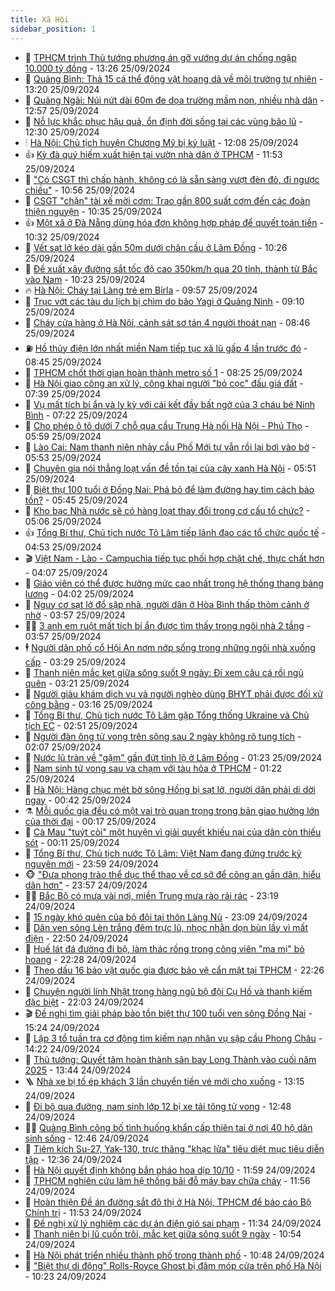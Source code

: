 ```yaml
---
title: Xã Hội
sidebar_position: 1
---
```


<!-- dantri-xa-hoi:START -->
- 🫣 [TPHCM trình Thủ tướng phương án gỡ vướng dự án chống ngập 10.000 tỷ đồng](https://dantri.com.vn/xa-hoi/tphcm-trinh-thu-tuong-phuong-an-go-vuong-du-an-chong-ngap-10000-ty-dong-20240925195731279.htm) - 13:26 25/09/2024
- 💼 [Quảng Bình: Thả 15 cá thể động vật hoang dã về môi trường tự nhiên](https://dantri.com.vn/xa-hoi/quang-binh-tha-15-ca-the-dong-vat-hoang-da-ve-moi-truong-tu-nhien-20240925184054932.htm) - 13:20 25/09/2024
- 🎊 [Quảng Ngãi: Núi nứt dài 60m đe dọa trường mầm non, nhiều nhà dân](https://dantri.com.vn/xa-hoi/quang-ngai-nui-nut-dai-60m-de-doa-truong-mam-non-nhieu-nha-dan-20240925190635458.htm) - 12:57 25/09/2024
- 🙉 [Nỗ lực khắc phục hậu quả, ổn định đời sống tại các vùng bão lũ](https://dantri.com.vn/xa-hoi/no-luc-khac-phuc-hau-qua-on-dinh-doi-song-tai-cac-vung-bao-lu-20240925184008655.htm) - 12:30 25/09/2024
- 🕯 [Hà Nội: Chủ tịch huyện Chương Mỹ bị kỷ luật](https://dantri.com.vn/xa-hoi/ha-noi-chu-tich-huyen-chuong-my-bi-ky-luat-20240925185418203.htm) - 12:08 25/09/2024
- 👍 [Kỳ đà quý hiếm xuất hiện tại vườn nhà dân ở TPHCM](https://dantri.com.vn/xa-hoi/ky-da-quy-hiem-xuat-hien-tai-vuon-nha-dan-o-tphcm-20240925183154388.htm) - 11:53 25/09/2024
- 🤖 [&quot;Có CSGT thì chấp hành, không có là sẵn sàng vượt đèn đỏ, đi ngược chiều&quot;](https://dantri.com.vn/xa-hoi/co-csgt-thi-chap-hanh-khong-co-la-san-sang-vuot-den-do-di-nguoc-chieu-20240925174229421.htm) - 10:56 25/09/2024
- 🙉 [CSGT &quot;chặn&quot; tài xế mời cơm: Trao gần 800 suất cơm đến các đoàn thiện nguyện](https://dantri.com.vn/xa-hoi/csgt-chan-tai-xe-moi-com-trao-gan-800-suat-com-den-cac-doan-thien-nguyen-20240925171617241.htm) - 10:35 25/09/2024
- 👍 [Một xã ở Đà Nẵng dùng hóa đơn không hợp pháp để quyết toán tiền](https://dantri.com.vn/xa-hoi/mot-xa-o-da-nang-dung-hoa-don-khong-hop-phap-de-quyet-toan-tien-20240925170438828.htm) - 10:32 25/09/2024
- 🗽 [Vết sạt lở kéo dài gần 50m dưới chân cầu ở Lâm Đồng](https://dantri.com.vn/xa-hoi/vet-sat-lo-keo-dai-gan-50m-duoi-chan-cau-o-lam-dong-20240925163544246.htm) - 10:26 25/09/2024
- 🗽 [Đề xuất xây đường sắt tốc độ cao 350km/h qua 20 tỉnh, thành từ Bắc vào Nam](https://dantri.com.vn/xa-hoi/de-xuat-xay-duong-sat-toc-do-cao-350kmh-qua-20-tinh-thanh-tu-bac-vao-nam-20240925161926016.htm) - 10:23 25/09/2024
- 🔥 [Hà Nội: Cháy tại Làng trẻ em Birla](https://dantri.com.vn/xa-hoi/ha-noi-chay-tai-lang-tre-em-birla-20240925163319574.htm) - 09:57 25/09/2024
- 🦒 [Trục vớt các tàu du lịch bị chìm do bão Yagi ở Quảng Ninh](https://dantri.com.vn/xa-hoi/truc-vot-cac-tau-du-lich-bi-chim-do-bao-yagi-o-quang-ninh-20240925155648197.htm) - 09:10 25/09/2024
- 🧐 [Cháy cửa hàng ở Hà Nội, cảnh sát sơ tán 4 người thoát nạn](https://dantri.com.vn/xa-hoi/chay-cua-hang-o-ha-noi-canh-sat-so-tan-4-nguoi-thoat-nan-20240925153257521.htm) - 08:46 25/09/2024
- ⛽️ [Hồ thủy điện lớn nhất miền Nam tiếp tục xả lũ gấp 4 lần trước đó](https://dantri.com.vn/xa-hoi/ho-thuy-dien-lon-nhat-mien-nam-tiep-tuc-xa-lu-gap-4-lan-truoc-do-20240925153812268.htm) - 08:45 25/09/2024
- 🚀 [TPHCM chốt thời gian hoàn thành metro số 1](https://dantri.com.vn/xa-hoi/tphcm-chot-thoi-gian-hoan-thanh-metro-so-1-20240925150748307.htm) - 08:25 25/09/2024
- 🦒 [Hà Nội giao công an xử lý, công khai người &quot;bỏ cọc&quot; đấu giá đất](https://dantri.com.vn/xa-hoi/ha-noi-giao-cong-an-xu-ly-cong-khai-nguoi-bo-coc-dau-gia-dat-20240925141535252.htm) - 07:39 25/09/2024
- 🦅 [Vụ mất tích bí ẩn và ly kỳ với cái kết đầy bất ngờ của 3 cháu bé Ninh Bình](https://dantri.com.vn/xa-hoi/vu-mat-tich-bi-an-va-ly-ky-voi-cai-ket-day-bat-ngo-cua-3-chau-be-ninh-binh-20240925134306068.htm) - 07:22 25/09/2024
- 🚀 [Cho phép ô tô dưới 7 chỗ qua cầu Trung Hà nối Hà Nội - Phú Thọ](https://dantri.com.vn/xa-hoi/cho-phep-o-to-duoi-7-cho-qua-cau-trung-ha-noi-ha-noi-phu-tho-20240925124632494.htm) - 05:59 25/09/2024
- 🦅 [Lào Cai: Nam thanh niên nhảy cầu Phố Mới tự vẫn rồi lại bơi vào bờ](https://dantri.com.vn/xa-hoi/lao-cai-nam-thanh-nien-nhay-cau-pho-moi-tu-van-roi-lai-boi-vao-bo-20240925122042619.htm) - 05:53 25/09/2024
- 🤠 [Chuyên gia nói thẳng loạt vấn đề tồn tại của cây xanh Hà Nội](https://dantri.com.vn/xa-hoi/chuyen-gia-noi-thang-loat-van-de-ton-tai-cua-cay-xanh-ha-noi-20240925102824128.htm) - 05:51 25/09/2024
- 💄 [Biệt thự 100 tuổi ở Đồng Nai: Phá bỏ để làm đường hay tìm cách bảo tồn?](https://dantri.com.vn/xa-hoi/biet-thu-100-tuoi-o-dong-nai-pha-bo-de-lam-duong-hay-tim-cach-bao-ton-20240925122407361.htm) - 05:45 25/09/2024
- 🥷 [Kho bạc Nhà nước sẽ có hàng loạt thay đổi trong cơ cấu tổ chức?](https://dantri.com.vn/xa-hoi/kho-bac-nha-nuoc-se-co-hang-loat-thay-doi-trong-co-cau-to-chuc-20240925115555157.htm) - 05:06 25/09/2024
- 👍 [Tổng Bí thư, Chủ tịch nước Tô Lâm tiếp lãnh đạo các tổ chức quốc tế](https://dantri.com.vn/xa-hoi/tong-bi-thu-chu-tich-nuoc-to-lam-tiep-lanh-dao-cac-to-chuc-quoc-te-20240925115323263.htm) - 04:53 25/09/2024
- 🎬 [Việt Nam - Lào - Campuchia tiếp tục phối hợp chặt chẽ, thực chất hơn](https://dantri.com.vn/xa-hoi/viet-nam-lao-campuchia-tiep-tuc-phoi-hop-chat-che-thuc-chat-hon-20240925110228807.htm) - 04:07 25/09/2024
- 🦒 [Giáo viên có thể được hưởng mức cao nhất trong hệ thống thang bảng lương](https://dantri.com.vn/xa-hoi/giao-vien-co-the-duoc-huong-muc-cao-nhat-trong-he-thong-thang-bang-luong-20240925104411052.htm) - 04:02 25/09/2024
- 🌊 [Nguy cơ sạt lở đổ sập nhà, người dân ở Hòa Bình thấp thỏm cảnh ở nhờ](https://dantri.com.vn/xa-hoi/nguy-co-sat-lo-do-sap-nha-nguoi-dan-o-hoa-binh-thap-thom-canh-o-nho-20240925101713934.htm) - 03:57 25/09/2024
- 🧑‍💻 [3 anh em ruột mất tích bí ẩn được tìm thấy trong ngôi nhà 2 tầng](https://dantri.com.vn/xa-hoi/3-anh-em-ruot-mat-tich-bi-an-duoc-tim-thay-trong-ngoi-nha-2-tang-20240925103239293.htm) - 03:57 25/09/2024
- 🕴 [Người dân phố cổ Hội An nơm nớp sống trong những ngôi nhà xuống cấp](https://dantri.com.vn/xa-hoi/nguoi-dan-pho-co-hoi-an-nom-nop-song-trong-nhung-ngoi-nha-xuong-cap-20240925094646462.htm) - 03:29 25/09/2024
- 🤔 [Thanh niên mắc kẹt giữa sông suốt 9 ngày: Đi xem câu cá rồi ngủ quên](https://dantri.com.vn/xa-hoi/thanh-nien-mac-ket-giua-song-suot-9-ngay-di-xem-cau-ca-roi-ngu-quen-20240925090717944.htm) - 03:21 25/09/2024
- 💄 [Người giàu khám dịch vụ và người nghèo dùng BHYT phải được đối xử công bằng](https://dantri.com.vn/xa-hoi/nguoi-giau-kham-dich-vu-va-nguoi-ngheo-dung-bhyt-phai-duoc-doi-xu-cong-bang-20240925100508093.htm) - 03:16 25/09/2024
- 🧠 [Tổng Bí thư, Chủ tịch nước Tô Lâm gặp Tổng thống Ukraine và Chủ tịch EC](https://dantri.com.vn/xa-hoi/tong-bi-thu-chu-tich-nuoc-to-lam-gap-tong-thong-ukraine-va-chu-tich-ec-20240925095036040.htm) - 02:51 25/09/2024
- 🦣 [Người đàn ông tử vong trên sông sau 2 ngày không rõ tung tích](https://dantri.com.vn/xa-hoi/nguoi-dan-ong-tu-vong-tren-song-sau-2-ngay-khong-ro-tung-tich-20240925091645464.htm) - 02:07 25/09/2024
- 💫 [Nước lũ tràn về &quot;gặm&quot; gần đứt tỉnh lộ ở Lâm Đồng](https://dantri.com.vn/xa-hoi/nuoc-lu-tran-ve-gam-gan-dut-tinh-lo-o-lam-dong-20240925080503185.htm) - 01:23 25/09/2024
- 🚀 [Nam sinh tử vong sau va chạm với tàu hỏa ở TPHCM](https://dantri.com.vn/xa-hoi/nam-sinh-tu-vong-sau-va-cham-voi-tau-hoa-o-tphcm-20240925074825263.htm) - 01:22 25/09/2024
- 🤔 [Hà Nội: Hàng chục mét bờ sông Hồng bị sạt lở, người dân phải di dời ngay](https://dantri.com.vn/xa-hoi/ha-noi-hang-chuc-met-bo-song-hong-bi-sat-lo-nguoi-dan-phai-di-doi-ngay-20240925072949880.htm) - 00:42 25/09/2024
- ⚗️ [Mỗi quốc gia đều có một vai trò quan trọng trong bản giao hưởng lớn của thời đại](https://dantri.com.vn/xa-hoi/moi-quoc-gia-deu-co-mot-vai-tro-quan-trong-trong-ban-giao-huong-lon-cua-thoi-dai-20240925071710614.htm) - 00:17 25/09/2024
- 🫶 [Cà Mau &quot;tuýt còi&quot; một huyện vì giải quyết khiếu nại của dân còn thiếu sót](https://dantri.com.vn/xa-hoi/ca-mau-tuyt-coi-mot-huyen-vi-giai-quyet-khieu-nai-cua-dan-con-thieu-sot-20240924211720541.htm) - 00:11 25/09/2024
- 🌮 [Tổng Bí thư, Chủ tịch nước Tô Lâm: Việt Nam đang đứng trước kỷ nguyên mới](https://dantri.com.vn/xa-hoi/tong-bi-thu-chu-tich-nuoc-to-lam-viet-nam-dang-dung-truoc-ky-nguyen-moi-20240925064336718.htm) - 23:59 24/09/2024
- 🐵 [&quot;Đưa phong trào thể dục thể thao về cơ sở để công an gần dân, hiểu dân hơn&quot;](https://dantri.com.vn/xa-hoi/dua-phong-trao-the-duc-the-thao-ve-co-so-de-cong-an-gan-dan-hieu-dan-hon-20240925002328282.htm) - 23:57 24/09/2024
- 🧑‍🏫 [Bắc Bộ có mưa vài nơi, miền Trung mưa rào rải rác](https://dantri.com.vn/xa-hoi/bac-bo-co-mua-vai-noi-mien-trung-mua-rao-rai-rac-20240924232809543.htm) - 23:19 24/09/2024
- 💫 [15 ngày khó quên của bộ đội tại thôn Làng Nủ](https://dantri.com.vn/xa-hoi/15-ngay-kho-quen-cua-bo-doi-tai-thon-lang-nu-20240924230402697.htm) - 23:09 24/09/2024
- 🦩 [Dân ven sông Lèn trắng đêm trực lũ, nhọc nhằn dọn bùn lầy vì mất điện](https://dantri.com.vn/xa-hoi/dan-ven-song-len-trang-dem-truc-lu-nhoc-nhan-don-bun-lay-vi-mat-dien-20240924180022510.htm) - 22:50 24/09/2024
- 🦄 [Huế lát đá đường đi bộ, làm thác rồng trong công viên &quot;ma mị&quot; bỏ hoang](https://dantri.com.vn/xa-hoi/hue-lat-da-duong-di-bo-lam-thac-rong-trong-cong-vien-ma-mi-bo-hoang-20240924161925944.htm) - 22:28 24/09/2024
- 💂 [Theo dấu 16 bảo vật quốc gia được bảo vệ cẩn mật tại TPHCM](https://dantri.com.vn/xa-hoi/theo-dau-16-bao-vat-quoc-gia-duoc-bao-ve-can-mat-tai-tphcm-20240907175103807.htm) - 22:26 24/09/2024
- 💄 [Chuyện người lính Nhật trong hàng ngũ bộ đội Cụ Hồ và thanh kiếm đặc biệt](https://dantri.com.vn/xa-hoi/chuyen-nguoi-linh-nhat-trong-hang-ngu-bo-doi-cu-ho-va-thanh-kiem-dac-biet-20240918114609078.htm) - 22:03 24/09/2024
- 🎬 [Đề nghị tìm giải pháp bảo tồn biệt thự 100 tuổi ven sông Đồng Nai](https://dantri.com.vn/xa-hoi/de-nghi-tim-giai-phap-bao-ton-biet-thu-100-tuoi-ven-song-dong-nai-20240924200906121.htm) - 15:24 24/09/2024
- 👀 [Lập 3 tổ tuần tra cơ động tìm kiếm nạn nhân vụ sập cầu Phong Châu](https://dantri.com.vn/xa-hoi/lap-3-to-tuan-tra-co-dong-tim-kiem-nan-nhan-vu-sap-cau-phong-chau-20240924211001559.htm) - 14:22 24/09/2024
- 💃 [Thủ tướng: Quyết tâm hoàn thành sân bay Long Thành vào cuối năm 2025](https://dantri.com.vn/xa-hoi/thu-tuong-quyet-tam-hoan-thanh-san-bay-long-thanh-vao-cuoi-nam-2025-20240924184724409.htm) - 13:44 24/09/2024
- 🪜 [Nhà xe bị tố ép khách 3 lần chuyển tiền vé mới cho xuống](https://dantri.com.vn/xa-hoi/nha-xe-bi-to-ep-khach-3-lan-chuyen-tien-ve-moi-cho-xuong-20240924190927980.htm) - 13:15 24/09/2024
- 📝 [Đi bộ qua đường, nam sinh lớp 12 bị xe tải tông tử vong](https://dantri.com.vn/xa-hoi/di-bo-qua-duong-nam-sinh-lop-12-bi-xe-tai-tong-tu-vong-20240924190643978.htm) - 12:48 24/09/2024
- 🧑‍💻 [Quảng Bình công bố tình huống khẩn cấp thiên tai ở nơi 40 hộ dân sinh sống](https://dantri.com.vn/xa-hoi/quang-binh-cong-bo-tinh-huong-khan-cap-thien-tai-o-noi-40-ho-dan-sinh-song-20240924184919946.htm) - 12:46 24/09/2024
- 👺 [Tiêm kích Su-27, Yak-130, trực thăng &quot;khạc lửa&quot; tiêu diệt mục tiêu diễn tập](https://dantri.com.vn/xa-hoi/tiem-kich-su-27-yak-130-truc-thang-khac-lua-tieu-diet-muc-tieu-dien-tap-20240924170501530.htm) - 12:36 24/09/2024
- 🌮 [Hà Nội quyết định không bắn pháo hoa dịp 10/10](https://dantri.com.vn/xa-hoi/ha-noi-quyet-dinh-khong-ban-phao-hoa-dip-1010-20240924184251221.htm) - 11:59 24/09/2024
- 🤭 [TPHCM nghiên cứu làm hệ thống bãi đỗ máy bay chữa cháy](https://dantri.com.vn/xa-hoi/tphcm-nghien-cuu-lam-he-thong-bai-do-may-bay-chua-chay-20240924181053695.htm) - 11:56 24/09/2024
- 💪 [Hoàn thiện Đề án đường sắt đô thị ở Hà Nội, TPHCM để báo cáo Bộ Chính trị](https://dantri.com.vn/xa-hoi/hoan-thien-de-an-duong-sat-do-thi-o-ha-noi-tphcm-de-bao-cao-bo-chinh-tri-20240924183857333.htm) - 11:53 24/09/2024
- 🧰 [Đề nghị xử lý nghiêm các dự án điện gió sai phạm](https://dantri.com.vn/xa-hoi/de-nghi-xu-ly-nghiem-cac-du-an-dien-gio-sai-pham-20240924154639354.htm) - 11:34 24/09/2024
- 🤡 [Thanh niên bị lũ cuốn trôi, mắc kẹt giữa sông suốt 9 ngày](https://dantri.com.vn/xa-hoi/thanh-nien-bi-lu-cuon-troi-mac-ket-giua-song-suot-9-ngay-20240924172227656.htm) - 10:54 24/09/2024
- 🦆 [Hà Nội phát triển nhiều thành phố trong thành phố](https://dantri.com.vn/xa-hoi/ha-noi-phat-trien-nhieu-thanh-pho-trong-thanh-pho-20240924152450145.htm) - 10:48 24/09/2024
- 🦍 [&quot;Biệt thự di động&quot; Rolls-Royce Ghost bị đâm móp cửa trên phố Hà Nội](https://dantri.com.vn/xa-hoi/biet-thu-di-dong-rolls-royce-ghost-bi-dam-mop-cua-tren-pho-ha-noi-20240924170833849.htm) - 10:23 24/09/2024<!-- dantri-xa-hoi:END -->
